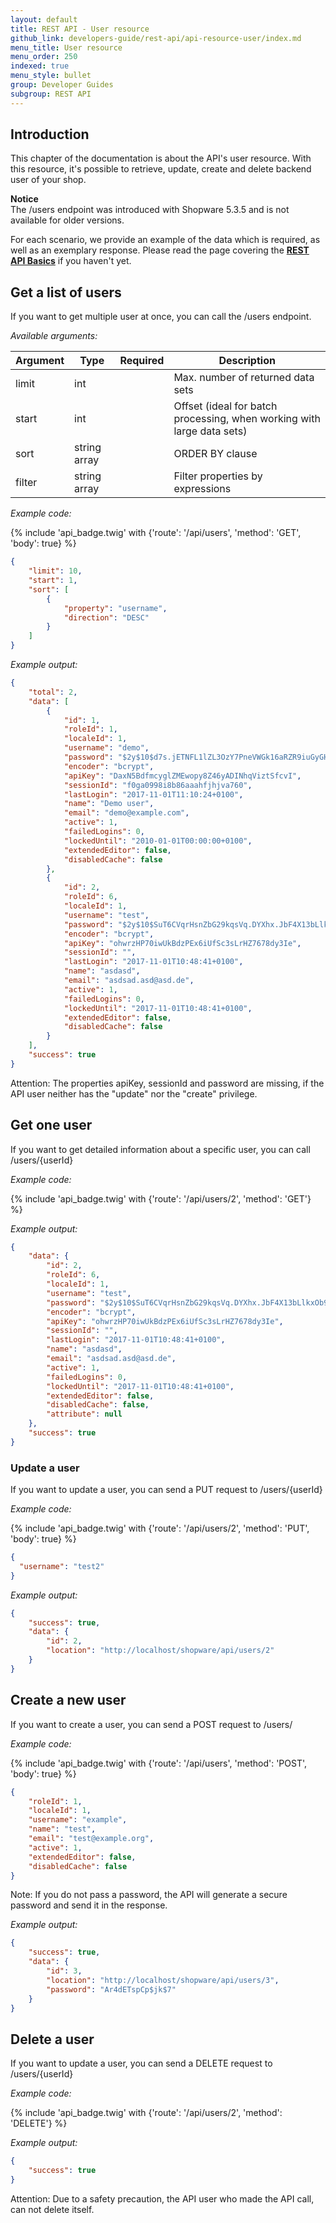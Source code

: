 ```yaml
---
layout: default
title: REST API - User resource
github_link: developers-guide/rest-api/api-resource-user/index.md
menu_title: User resource
menu_order: 250
indexed: true
menu_style: bullet
group: Developer Guides
subgroup: REST API
---
```


## Introduction

This chapter of the documentation is about the API's user resource.
With this resource, it's possible to retrieve, update, create and
delete backend user of your shop.

<div class="alert alert-info">
<strong>Notice</strong><br>
The /users endpoint was introduced with Shopware 5.3.5
and is not available for older versions.
</div>


For each scenario, we provide an example of the data
which is required, as well as an exemplary response.
Please read the page covering the **[REST API Basics](/developers-guide/rest-api/)** if you haven't yet.

## Get a list of users
If you want to get multiple user at once, you can call the /users endpoint.

*Available arguments:*

| Argument | Type         | Required | Description                                                            |
|----------|--------------|----------|------------------------------------------------------------------------|
| limit    | int          |          | Max. number of returned data sets                                      |
| start    | int          |          | Offset (ideal for batch processing, when working with large data sets) |
| sort     | string array |          | ORDER BY clause                                                        |
| filter   | string array |          | Filter properties by expressions                                       |


*Example code:*

{% include 'api_badge.twig' with {'route': '/api/users', 'method': 'GET', 'body': true} %}
```json
{
    "limit": 10,
    "start": 1,
    "sort": [
        {
            "property": "username",
            "direction": "DESC"
        }
    ]
}
```

*Example output:*

```json
{
    "total": 2,
    "data": [
        {
            "id": 1,
            "roleId": 1,
            "localeId": 1,
            "username": "demo",
            "password": "$2y$10$d7s.jETNFL1lZL3OzY7PneVWGk16aRZR9iuGyGHnw3X5EzssJ304W",
            "encoder": "bcrypt",
            "apiKey": "DaxN5BdfmcyglZMEwopy8Z46yADINhqViztSfcvI",
            "sessionId": "f0ga0998i8b86aaahfjhjva760",
            "lastLogin": "2017-11-01T11:10:24+0100",
            "name": "Demo user",
            "email": "demo@example.com",
            "active": 1,
            "failedLogins": 0,
            "lockedUntil": "2010-01-01T00:00:00+0100",
            "extendedEditor": false,
            "disabledCache": false
        },
        {
            "id": 2,
            "roleId": 6,
            "localeId": 1,
            "username": "test",
            "password": "$2y$10$SuT6CVqrHsnZbG29kqsVq.DYXhx.JbF4X13bLlkxOb9dl/a4OIQym",
            "encoder": "bcrypt",
            "apiKey": "ohwrzHP70iwUkBdzPEx6iUfSc3sLrHZ7678dy3Ie",
            "sessionId": "",
            "lastLogin": "2017-11-01T10:48:41+0100",
            "name": "asdasd",
            "email": "asdsad.asd@asd.de",
            "active": 1,
            "failedLogins": 0,
            "lockedUntil": "2017-11-01T10:48:41+0100",
            "extendedEditor": false,
            "disabledCache": false
        }
    ],
    "success": true
}
```

Attention: The properties apiKey, sessionId and password are missing,
if the API user neither has the "update" nor the "create" privilege.

## Get one user
If you want to get detailed information about a specific user,
you can call /users/{userId}

*Example code:*

{% include 'api_badge.twig' with {'route': '/api/users/2', 'method': 'GET'} %}

*Example output:*

```json
{
    "data": {
        "id": 2,
        "roleId": 6,
        "localeId": 1,
        "username": "test",
        "password": "$2y$10$SuT6CVqrHsnZbG29kqsVq.DYXhx.JbF4X13bLlkxOb9dl/a4OIQym",
        "encoder": "bcrypt",
        "apiKey": "ohwrzHP70iwUkBdzPEx6iUfSc3sLrHZ7678dy3Ie",
        "sessionId": "",
        "lastLogin": "2017-11-01T10:48:41+0100",
        "name": "asdasd",
        "email": "asdsad.asd@asd.de",
        "active": 1,
        "failedLogins": 0,
        "lockedUntil": "2017-11-01T10:48:41+0100",
        "extendedEditor": false,
        "disabledCache": false,
        "attribute": null
    },
    "success": true
}
```

### Update a user
If you want to update a user, you can send a PUT request to /users/{userId}


*Example code:*

{% include 'api_badge.twig' with {'route': '/api/users/2', 'method': 'PUT', 'body': true} %}
```json
{
  "username": "test2"
}
```

*Example output:*

```json
{
    "success": true,
    "data": {
        "id": 2,
        "location": "http://localhost/shopware/api/users/2"
    }
}
```

## Create a new user
If you want to create a user, you can send a POST request to /users/

*Example code:*

{% include 'api_badge.twig' with {'route': '/api/users', 'method': 'POST', 'body': true} %}
```json
{
    "roleId": 1,
    "localeId": 1,
    "username": "example",
    "name": "test",
    "email": "test@example.org",
    "active": 1,
    "extendedEditor": false,
    "disabledCache": false
}
```

Note: If you do not pass a password, the API will generate a
secure password and send it in the response.

*Example output:*

```json
{
    "success": true,
    "data": {
        "id": 3,
        "location": "http://localhost/shopware/api/users/3",
        "password": "Ar4dETspCp$jk$7"
    }
}
```

## Delete a user
If you want to update a user, you can send a DELETE request to /users/{userId}

*Example code:*

{% include 'api_badge.twig' with {'route': '/api/users/2', 'method': 'DELETE'} %}

*Example output:*
```json
{
    "success": true
}
```

Attention: Due to a safety precaution, the API user who made the API call, can not delete itself.

